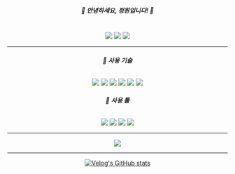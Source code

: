 <!DOCTYPE html>
<html>
<head>
<meta charset = "UTF-8">
</head>
<body>

<div style="margin: 40px;" align = "center">


<h5>👋 안녕하세요, 정원입니다! 👋</h5>


</div>

 

<div align="center">


<a href="https://www.notion.so/hortus/Hortus-8da5b01299484c5482e800e04d659f3a"><img src="https://img.shields.io/badge/노션-000000?style=float-square&logo=Notion&logoColor=white"/></a>
<a href="https://velog.io/@hee_hortus"><img src="https://img.shields.io/badge/벨로그-20C997?style=flat-square&logo=Velog&logoColor=white"/></a>
<a href="mailto:hee.hortus@gmail.com"><img src="https://img.shields.io/badge/지메일-EA4335?style=flat-square&logo=Gmail&logoColor=white&link=mailto:hee.hortus@gmail.com"/></a>

<hr/>


<div align = "center">
<h6><b> 📖 사용 기술 </b></h6>


<img src="https://img.shields.io/badge/C++-00599C?style=flat-square&logo=Cplusplus&logoColor=white"/>
<img src="https://img.shields.io/badge/C Sharp-239120?style=flat-square&logo=csharp&logoColor=white"/>
<img src="https://img.shields.io/badge/HTML-E34F26?style=flat-square&logo=HTML5&logoColor=white"/>
<img src="https://img.shields.io/badge/CSS-1572B6?style=flat-square&logo=CSS3&logoColor=white"/>
<img src="https://img.shields.io/badge/JavaScript-F7DF1E?style=flat-square&logo=JavaScript&logoColor=white"/>
<img src="https://img.shields.io/badge/PHP-777BB4?style=flat-square&logo=PHP&logoColor=white"/>

<h6><b> 📌 사용 툴 </b> </h6>
<img src="https://img.shields.io/badge/UNITY-black?style=flat-square&logo=Unity&logoColor=white"/>
<img src="https://img.shields.io/badge/PhotoShop-31A8FF?style=flat-square&logo=AdobePhotoshop&logoColor=white"/>
<img src="https://img.shields.io/badge/Wireshark-1679A7?style=flat-square&logo=Wireshark&logoColor=white"/>
<img src="https://img.shields.io/badge/Flutter-02569B?style=flat-square&logo=Flutter&logoColor=white"/>


</div>

<hr>


<img align = "center" src="https://github-readme-stats.vercel.app/api?username=heehortus&show_icons=true&theme=cobalt&bg_color=white"/>

<hr>

[![Velog's GitHub stats](https://velog-readme-stats.vercel.app/api?name=hee_hortus)](https://velog.io/@hee_hortus)
